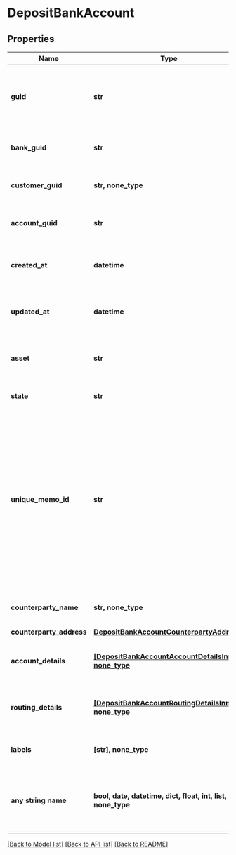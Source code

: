 # DepositBankAccount


## Properties
Name | Type | Description | Notes
------------ | ------------- | ------------- | -------------
**guid** | **str** | Auto-generated unique identifier for the identity verification. | [optional] 
**bank_guid** | **str** | The address&#39; bank identifier. | [optional] 
**customer_guid** | **str, none_type** | The address&#39; customer identifier. | [optional] 
**account_guid** | **str** | The address&#39; account identifier. | [optional] 
**created_at** | **datetime** | ISO8601 datetime the record was created at. | [optional] 
**updated_at** | **datetime** | ISO8601 datetime the record was last updated at. | [optional] 
**asset** | **str** | The asset the transfer is related to, e.g., USD. | [optional] 
**state** | **str** | The state of the address. | [optional] 
**unique_memo_id** | **str** | The unique memo identifier for the address. This is used to identify the recipient when sending funds to the account. This value MUST be included in all wire transfers to this account. | [optional] 
**counterparty_name** | **str, none_type** | The name of the account holder. | [optional] 
**counterparty_address** | [**DepositBankAccountCounterpartyAddress**](DepositBankAccountCounterpartyAddress.md) |  | [optional] 
**account_details** | [**[DepositBankAccountAccountDetailsInner], none_type**](DepositBankAccountAccountDetailsInner.md) | The account details for the bank account. | [optional] 
**routing_details** | [**[DepositBankAccountRoutingDetailsInner], none_type**](DepositBankAccountRoutingDetailsInner.md) | The account details for the bank account. | [optional] 
**labels** | **[str], none_type** | The labels associated with the address. | [optional] 
**any string name** | **bool, date, datetime, dict, float, int, list, str, none_type** | any string name can be used but the value must be the correct type | [optional]

[[Back to Model list]](../README.md#documentation-for-models) [[Back to API list]](../README.md#documentation-for-api-endpoints) [[Back to README]](../README.md)


